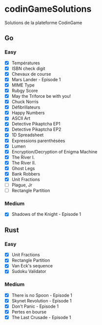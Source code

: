 # codinGameSolutions
Solutions de la plateforme CodinGame

## Go

### Easy
-  [x] Températures
-  [x] ISBN check digit
-  [x] Chevaux de course
-  [x] Mars Lander - Episode 1
-  [x] MIME Type
-  [x] Rubgy Score
-  [x] May the Triforce be with you!
-  [x] Chuck Norris
-  [x] Défibrillateurs
-  [x] Happy Numbers
-  [x] ASCII Art
-  [x] Detective Pikaptcha EP1
-  [x] Detective Pikaptcha EP2
-  [x] 1D Spreadsheet
-  [x] Expressions parenthésées
-  [x] Lumen
-  [x] Encryption/Decryption of Enigma Machine
-  [x] The River I.
-  [x] The River II.
-  [x] Ghost Legs
-  [x] Bank Robbers
-  [x] Unit Fractions
-  [ ] Plague, Jr
-  [ ] Rectangle Partition

### Medium
-  [x] Shadows of the Knight - Episode 1

## Rust

### Easy
-  [x] Unit Fractions
-  [x] Rectangle Partition
-  [x] Van Eck's sequence
-  [x] Sudoku Validator

### Medium
-  [x] There is no Spoon - Episode 1
-  [x] Skynet Revolution - Episode 1
-  [x] Don't Panic - Episode 1
-  [x] Pertes en bourse
-  [x] The Last Crusade - Episode 1
